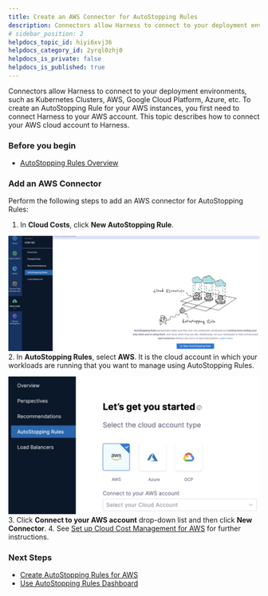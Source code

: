 ```yaml
---
title: Create an AWS Connector for AutoStopping Rules
description: Connectors allow Harness to connect to your deployment environments, such as Kubernetes Clusters, AWS, Google Cloud Platform, Azure, etc. This topic describes how to link your AWS cloud account to Harness.
# sidebar_position: 2
helpdocs_topic_id: hiyi6xvj36
helpdocs_category_id: 2yrql0zhj0
helpdocs_is_private: false
helpdocs_is_published: true
---
```


Connectors allow Harness to connect to your deployment environments, such as Kubernetes Clusters, AWS, Google Cloud Platform, Azure, etc. To create an AutoStopping Rule for your AWS instances, you first need to connect Harness to your AWS account. This topic describes how to connect your AWS cloud account to Harness.

### Before you begin

* [AutoStopping Rules Overview](1-auto-stopping-rules.md)

### Add an AWS Connector

Perform the following steps to add an AWS connector for AutoStopping Rules:

1. In **Cloud Costs**, click **New AutoStopping Rule**.

  ![](./static/connect-to-an-aws-connector-00.png)
2. In **AutoStopping Rules**, select **AWS**. It is the cloud account in which your workloads are running that you want to manage using AutoStopping Rules.

  ![](./static/connect-to-an-aws-connector-01.png)
3. Click **Connect to your AWS account** drop-down list and then click **New Connector**.
4. See [Set up Cloud Cost Management for AWS](../../../1-onboard-with-cloud-cost-management/set-up-cloud-cost-management/set-up-cost-visibility-for-aws.md) for further instructions.

### Next Steps

* [Create AutoStopping Rules for AWS](../3-create-auto-stopping-rules/create-auto-stopping-rules-for-aws.md)
* [Use AutoStopping Rules Dashboard](../3-create-auto-stopping-rules/autostopping-dashboard.md)

